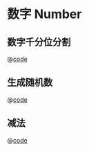 # 数字 Number

## 数字千分位分割

@[code](../../tpl//number/commafy.js)

## 生成随机数

@[code](../../tpl//number/random.js)

## 减法
@[code](../../tpl//number/minus.js)
